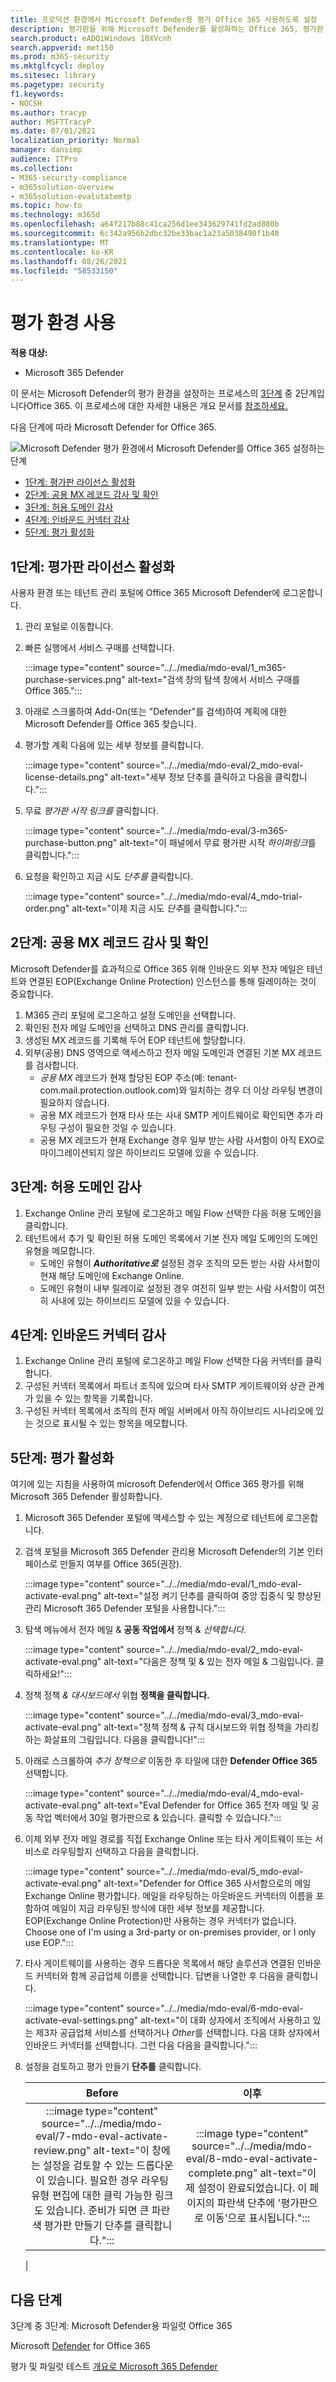 ```yaml
---
title: 프로덕션 환경에서 Microsoft Defender용 평가 Office 365 사용하도록 설정
description: 평가판을 위해 Microsoft Defender를 활성화하는 Office 365, 평가판 라이선스, MX 레코드 처리, & 및 인바운드 연결 감사를 수행합니다.
search.product: eADQiWindows 10XVcnh
search.appverid: met150
ms.prod: m365-security
ms.mktglfcycl: deploy
ms.sitesec: library
ms.pagetype: security
f1.keywords:
- NOCSH
ms.author: tracyp
author: MSFTTracyP
ms.date: 07/01/2021
localization_priority: Normal
manager: dansimp
audience: ITPro
ms.collection:
- M365-security-compliance
- m365solution-overview
- m365solution-evalutatemtp
ms.topic: how-to
ms.technology: m365d
ms.openlocfilehash: a64f217b88c41ca256d1ee343629741fd2ad880b
ms.sourcegitcommit: 6c342a956b2dbc32be33bac1a23a5038490f1b40
ms.translationtype: MT
ms.contentlocale: ko-KR
ms.lasthandoff: 08/26/2021
ms.locfileid: "58533150"
---
```

# <a name="enable-the-evaluation-environment"></a>평가 환경 사용

**적용 대상:**
- Microsoft 365 Defender

이 문서는 Microsoft Defender의 평가 환경을 설정하는 프로세스의 [3단계](eval-defender-office-365-overview.md) 중 2단계입니다Office 365. 이 프로세스에 대한 자세한 내용은 개요 문서를 [참조하세요.](eval-defender-office-365-overview.md)

다음 단계에 따라 Microsoft Defender for Office 365.

![Microsoft Defender 평가 환경에서 Microsoft Defender를 Office 365 설정하는 단계](../../media/defender/m365-defender-office-eval-enable-steps.png)

- [1단계: 평가판 라이선스 활성화](#step-1-activate-trial-licenses)
- [2단계: 공용 MX 레코드 감사 및 확인](#step-2-audit-and-verify-the-public-mx-record)
- [3단계: 허용 도메인 감사](#step-3-audit-accepted-domains)
- [4단계: 인바운드 커넥터 감사](#step-4-audit-inbound-connectors)
- [5단계: 평가 활성화](#step-5-activate-the-evaluation)

## <a name="step-1-activate-trial-licenses"></a>1단계: 평가판 라이선스 활성화

사용자 환경 또는 테넌트 관리 포털에 Office 365 Microsoft Defender에 로그온합니다.

1. 관리 포털로 이동합니다.
2. 빠른 실행에서 서비스 구매를 선택합니다.

   :::image type="content" source="../../media/mdo-eval/1_m365-purchase-services.png" alt-text="검색 창의 탐색 창에서 서비스 구매를 Office 365.":::

3. 아래로 스크롤하여 Add-On(또는 "Defender"를 검색)하여 계획에 대한 Microsoft Defender를 Office 365 찾습니다.
4. 평가할 계획 다음에 있는 세부 정보를 클릭합니다.

   :::image type="content" source="../../media/mdo-eval/2_mdo-eval-license-details.png" alt-text="세부 정보 단추를 클릭하고 다음을 클릭합니다.":::

5. 무료 *평가판 시작 링크를* 클릭합니다.

   :::image type="content" source="../../media/mdo-eval/3-m365-purchase-button.png" alt-text="이 패널에서 무료 평가판 시작 *하이퍼링크*를 클릭합니다.":::

6. 요청을 확인하고 지금 시도 *단추를* 클릭합니다.

   :::image type="content" source="../../media/mdo-eval/4_mdo-trial-order.png" alt-text="이제 지금 시도 *단추*를 클릭합니다.":::

## <a name="step-2-audit-and-verify-the-public-mx-record"></a>2단계: 공용 MX 레코드 감사 및 확인

Microsoft Defender를 효과적으로 Office 365 위해 인바운드 외부 전자 메일은 테넌트와 연결된 EOP(Exchange Online Protection) 인스턴스를 통해 릴레이하는 것이 중요합니다.

1. M365 관리 포털에 로그온하고 설정 도메인을 선택합니다.
2. 확인된 전자 메일 도메인을 선택하고 DNS 관리를 클릭합니다.
3. 생성된 MX 레코드를 기록해 두어 EOP 테넌트에 할당합니다.
4. 외부(공용) DNS 영역으로 액세스하고 전자 메일 도메인과 연결된 기본 MX 레코드를 검사합니다.
    - *공용 MX* 레코드가 현재 할당된 EOP 주소(예: tenant-com.mail.protection.outlook.com)와 일치하는 경우 더 이상 라우팅 변경이 필요하지 않습니다.
    - 공용 MX 레코드가 현재 타사 또는 사내 SMTP 게이트웨이로 확인되면 추가 라우팅 구성이 필요한 것일 수 있습니다.
    - 공용 MX 레코드가 현재 Exchange 경우 일부 받는 사람 사서함이 아직 EXO로 마이그레이션되지 않은 하이브리드 모델에 있을 수 있습니다.

## <a name="step-3-audit-accepted-domains"></a>3단계: 허용 도메인 감사

1. Exchange Online 관리 포털에 로그온하고 메일 Flow 선택한 다음 허용 도메인을 클릭합니다.
2. 테넌트에서 추가 및 확인된 허용 도메인 목록에서 기본 전자  메일 도메인의 도메인 유형을 메모합니다.
    - 도메인 유형이 ***Authoritative로*** 설정된 경우 조직의 모든 받는 사람 사서함이 현재 해당 도메인에 Exchange Online.
    - 도메인 유형이 내부  릴레이로 설정된 경우 여전히 일부 받는 사람 사서함이 여전히 사내에 있는 하이브리드 모델에 있을 수 있습니다.

## <a name="step-4-audit-inbound-connectors"></a>4단계: 인바운드 커넥터 감사

1. Exchange Online 관리 포털에 로그온하고 메일 Flow 선택한 다음 커넥터를 클릭합니다.
2. 구성된 커넥터 목록에서 파트너 조직에 있으며 타사 SMTP 게이트웨이와 상관 관계가 있을 수 있는 항목을 기록합니다. 
3. 구성된 커넥터 목록에서 조직의 전자 메일 서버에서 아직  하이브리드 시나리오에 있는 것으로 표시될 수 있는 항목을 메모합니다.

## <a name="step-5-activate-the-evaluation"></a>5단계: 평가 활성화

여기에 있는 지침을 사용하여 microsoft Defender에서 Office 365 평가를 위해 Microsoft 365 Defender 활성화합니다.

1. Microsoft 365 Defender 포털에 액세스할 수 있는 계정으로 테넌트에 로그온합니다.
2. 검색 포털을 Microsoft 365 Defender  관리용 Microsoft Defender의 기본 인터페이스로 만들지 여부를 Office 365(권장).

   :::image type="content" source="../../media/mdo-eval/1_mdo-eval-activate-eval.png" alt-text="설정 켜기 단추를 클릭하여 중앙 집중식 및 향상된 관리 Microsoft 365 Defender 포털을 사용합니다.":::

3. 탐색 메뉴에서 전자 메일 & **공동 작업에서** 정책 & *선택합니다.*

   :::image type="content" source="../../media/mdo-eval/2_mdo-eval-activate-eval.png" alt-text="다음은 정책 및 & 있는 전자 메일 & 그림입니다. 클릭하세요!":::

4. 정책 정책 *& 대시보드에서* 위협 **정책을 클릭합니다.**

   :::image type="content" source="../../media/mdo-eval/3_mdo-eval-activate-eval.png" alt-text="정책 정책 & 규칙 대시보드와 위협 정책을 가리킹하는 화살표의 그림입니다. 다음을 클릭합니다!":::

5. 아래로 스크롤하여 *추가 정책으로* 이동한 후 타일에 대한 **Defender Office 365** 선택합니다.

   :::image type="content" source="../../media/mdo-eval/4_mdo-eval-activate-eval.png" alt-text="Eval Defender for Office 365 전자 메일 및 공동 작업 벡터에서 30일 평가판으로 & 있습니다. 클릭할 수 있습니다.":::

6. 이제 외부 전자 메일 경로를 직접 Exchange Online 또는 타사 게이트웨이 또는 서비스로 라우팅할지 선택하고 다음을 클릭합니다.

   :::image type="content" source="../../media/mdo-eval/5_mdo-eval-activate-eval.png" alt-text="Defender for Office 365 사서함으로의 메일 Exchange Online 평가합니다. 메일을 라우팅하는 아웃바운드 커넥터의 이름을 포함하여 메일이 지금 라우팅된 방식에 대한 세부 정보를 제공합니다. EOP(Exchange Online Protection)만 사용하는 경우 커넥터가 없습니다. Choose one of I'm using a 3rd-party or on-premises provider, or I only use EOP.":::

7. 타사 게이트웨이를 사용하는 경우 드롭다운 목록에서 해당 솔루션과 연결된 인바운드 커넥터와 함께 공급업체 이름을 선택합니다. 답변을 나열한 후 다음을 클릭합니다.

   :::image type="content" source="../../media/mdo-eval/6-mdo-eval-activate-eval-settings.png" alt-text="이 대화 상자에서 조직에서 사용하고 있는 제3자 공급업체 서비스를 선택하거나 *Other*를 선택합니다. 다음 대화 상자에서 인바운드 커넥터를 선택합니다. 그런 다음 다음을 클릭합니다.":::

8. 설정을 검토하고 평가 만들기 **단추를** 클릭합니다.

   |Before|이후|
   |:---:|:---:|
   |:::image type="content" source="../../media/mdo-eval/7-mdo-eval-activate-review.png" alt-text="이 창에는 설정을 검토할 수 있는 드롭다운이 있습니다. 필요한 경우 라우팅 유형 편집에 대한 클릭 가능한 링크도 있습니다. 준비가 되면 큰 파란색 평가판 만들기 단추를 클릭합니다.":::|:::image type="content" source="../../media/mdo-eval/8-mdo-eval-activate-complete.png" alt-text="이제 설정이 완료되었습니다. 이 페이지의 파란색 단추에 '평가판으로 이동'으로 표시됩니다.":::|
   |

## <a name="next-steps"></a>다음 단계

3단계 중 3단계: Microsoft Defender용 파일럿 Office 365

Microsoft [Defender](eval-defender-office-365-overview.md) for Office 365

평가 및 파일럿 테스트 [개요로 Microsoft 365 Defender](eval-overview.md)
